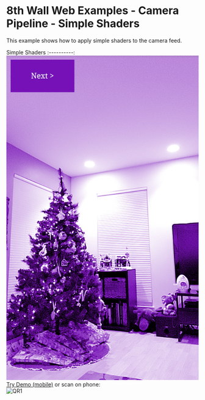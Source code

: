 # 8th Wall Web Examples - Camera Pipeline - Simple Shaders

This example shows how to apply simple shaders to the camera feed.

Simple Shaders
:----------:
![simpleshaders-screenshot](../../../images/screenshot-simpleshaders.png)
[Try Demo (mobile)](https://apps.8thwall.com/8thWall/camerapipeline_simpleshaders)
or scan on phone:<br> ![QR1](../../images/qr-camerapipeline_simpleshaders.png)
